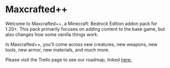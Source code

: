 # Maxcrafted++

Welcome to Maxcrafted++, a Minecraft: Bedrock Edition addon pack for 1.20+. This pack primarily focuses on adding content to the base game, but also changes how some vanilla things work.

In Maxcrafted++, you'll come across new creatures, new weapons, new tools, new armor, new materials, and much more.

Please visit the Trello page to see our roadmap, linked [here.](https://www.google.com)
